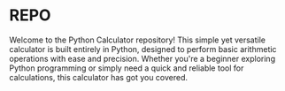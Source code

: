 # REPO
Welcome to the Python Calculator repository! This simple yet versatile calculator is built entirely in Python, designed to perform basic arithmetic operations with ease and precision. Whether you're a beginner exploring Python programming or simply need a quick and reliable tool for calculations, this calculator has got you covered.
